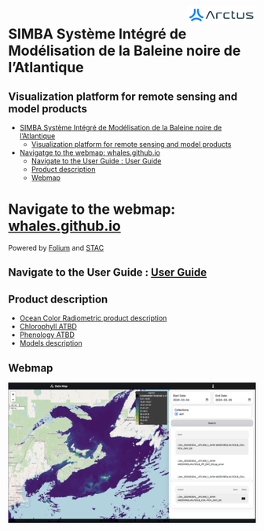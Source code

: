 <img src="figures/Signature_Arctus_RGB.png" align="right" alt="" width="140" />

# SIMBA  Système Intégré de Modélisation de la Baleine noire de l’Atlantique 
## Visualization platform for remote sensing and model products

<link rel="stylesheet" href="https://cdnjs.cloudflare.com/ajax/libs/font-awesome/5.15.3/css/all.min.css">

- [SIMBA  Système Intégré de Modélisation de la Baleine noire de l’Atlantique](#simba--système-intégré-de-modélisation-de-la-baleine-noire-de-latlantique)
  - [Visualization platform for remote sensing and model products](#visualization-platform-for-remote-sensing-and-model-products)
- [Navigatge to the webmap: whales.github.io](#navigatge-to-the-webmap-whalesgithubio)
  - [Navigate to the User Guide : User Guide](#navigate-to-the-user-guide--user-guide)
  - [Product description](#product-description)
  - [Webmap](#webmap)

   
# Navigate to the webmap: [whales.github.io](https://github.com/SIMBA-Arctus/whales.github.io/)

Powered by [Folium]() and [STAC]()

## Navigate to the User Guide : [User Guide](user-guide.md)

## Product description 

- [Ocean Color Radiometric product description](ATBD_report/SIMBA_OCR_Report_V2.1.1_Signed.pdf)
- [Chlorophyll ATBD](ATBD_report/SIMBA_Chla_ATBD_V2.3.2_Signed.pdf)
- [Phenology ATBD](ATBD_report/SIMBA_Phenology_ATBD_V2.1.1_Signed.pdf)
- [Models description](ATBD_report/FinalReport_Modelisation_SIMBA_MS6_TJ.pdf)

## Webmap

![webmap ui](src/imgs/example-output.png)